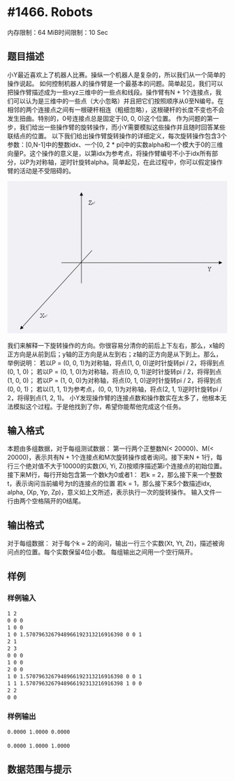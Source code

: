 # #1466. Robots

内存限制：64 MiB时间限制：10 Sec

## 题目描述

小Y最近喜欢上了机器人比赛。操纵一个机器人是复杂的，所以我们从一个简单的操作说起。
如何控制机器人的操作臂是一个最基本的问题。简单起见，我们可以把操作臂描述成为一些xyz三维中的一些点和线段。操作臂有N + 1个连接点，我们可以认为是三维中的一些点（大小忽略）并且把它们按照顺序从0至N编号。在相邻的两个连接点之间有一根硬杆相连（粗细忽略），这根硬杆的长度不变也不会发生扭曲。特别的，0号连接点总是固定于(0, 0, 0)这个位置。
作为问题的第一步，我们给出一些操作臂的旋转操作，而小Y需要模拟这些操作并且随时回答某些联结点的位置。
以下我们给出操作臂旋转操作的详细定义，每次旋转操作包含3个参数：[0,N-1]中的整数idx、一个[0, 2 * pi]中的实数alpha和一个模大于0的三维向量P。这个操作的意义是，以第idx为参考点，将操作臂编号不小于idx所有部分，以P为对称轴，逆时针旋转alpha。简单起见，在此过程中，你可以假定操作臂的活动是不受阻碍的。

![](images/1466.jpg)

 
我们来解释一下旋转操作的方向。你很容易分清你的前后上下左右，那么，x轴的正方向是从前到后；y轴的正方向是从左到右；z轴的正方向是从下到上。那么，举例说明：
若以P = (0, 0, 1)为对称轴，将点(1, 0, 0)逆时针旋转pi / 2，将得到点(0, 1, 0)；
若以P = (0, 1, 0)为对称轴，将点(0, 0, 1)逆时针旋转pi / 2，将得到点(1, 0, 0)；
若以P = (1, 0, 0)为对称轴，将点(0, 1, 0)逆时针旋转pi / 2，将得到点(0, 0, 1)；
若以(1, 1, 1)为参考点，(0, 0, 1)为对称轴，将点(2, 1, 1)逆时针旋转pi / 2，将得到点(1, 2, 1)。
小Y发现操作臂的连接点数和操作数实在太多了，他根本无法模拟这个过程。于是他找到了你，希望你能帮他完成这个任务。

## 输入格式

本题由多组数据，对于每组测试数据：
第一行两个正整数N(< 20000)、M(< 20000)，表示共有N + 1个连接点和M次旋转操作或者询问。接下来N + 1行，每行三个绝对值不大于10000的实数(Xi, Yi, Zi)按顺序描述第i个连接点的初始位置。接下来M行，每行开始包含第一个数k为0或者1：
若k = 2，那么接下来一个整数t，表示询问当前编号为t的连接点的位置
若k = 1，那么接下来5个数描述idx, alpha, (Xp, Yp, Zp)，意义如上文所述，表示执行一次的旋转操作。
输入文件一行由两个空格隔开的0结尾。

## 输出格式

对于每组数据：
对于每个k = 2的询问，输出一行三个实数(Xt, Yt, Zt)，描述被询问点的位置。每个实数保留4位小数。
每组输出之间用一个空行隔开。

## 样例

### 样例输入

    
    1 2
    0 0 0
    1 0 0
    1 0 1.5707963267948966192313216916398 0 0 1
    2 1
    2 3
    0 0 0
    1 0 0
    2 0 0
    1 0 1.5707963267948966192313216916398 0 0 1
    1 1 1.5707963267948966192313216916398 1 0 0
    2 2
    0 0
    
    

### 样例输出

    
    0.0000 1.0000 0.0000
    
    0.0000 1.0000 1.0000
    
    

## 数据范围与提示
